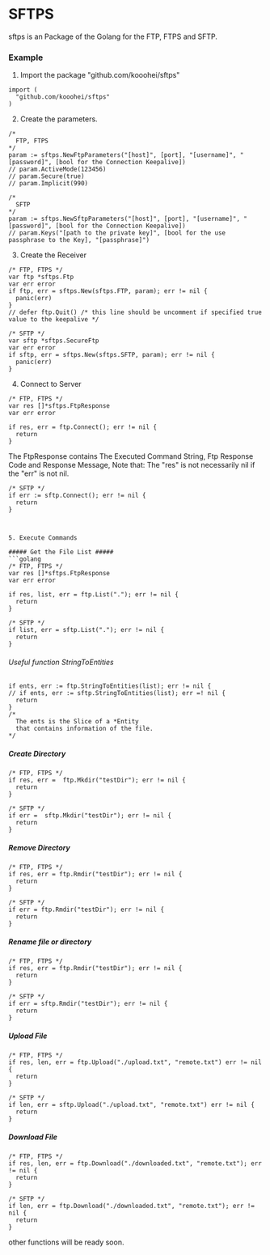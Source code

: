 # SFTPS
sftps is an Package of the Golang for the FTP, FTPS and SFTP.


### Example ###

1. Import the package "github.com/kooohei/sftps"
```golang
import (
  "github.com/kooohei/sftps"
)
```

2. Create the parameters.
```golang
/*
  FTP, FTPS
*/
param := sftps.NewFtpParameters("[host]", [port], "[username]", "[password]", [bool for the Connection Keepalive])
// param.ActiveMode(123456)
// param.Secure(true)
// param.Implicit(990)
```

```golang
/*
  SFTP
*/
param := sftps.NewSftpParameters("[host]", [port], "[username]", "[password]", [bool for the Connection Keepalive])
// param.Keys("[path to the private key]", [bool for the use passphrase to the Key], "[passphrase]")
```

3. Create the Receiver

```golang
/* FTP, FTPS */
var ftp *sftps.Ftp
var err error
if ftp, err = sftps.New(sftps.FTP, param); err != nil {
  panic(err)
}
// defer ftp.Quit() /* this line should be uncomment if specified true value to the keepalive */
```

```golang
/* SFTP */
var sftp *sftps.SecureFtp
var err error
if sftp, err = sftps.New(sftps.SFTP, param); err != nil {
  panic(err)
}
```

4. Connect to Server

```golang
/* FTP, FTPS */
var res []*sftps.FtpResponse
var err error

if res, err = ftp.Connect(); err != nil {
  return
}
```
The FtpResponse contains The Executed Command String, Ftp Response Code and Response Message,
Note that: The "res" is not necessarily nil if the "err" is not nil.

```golang
/* SFTP */
if err := sftp.Connect(); err != nil {
  return
}



5. Execute Commands

##### Get the File List #####
```golang
/* FTP, FTPS */
var res []*sftps.FtpResponse
var err error

if res, list, err = ftp.List("."); err != nil {
  return
}
```

```golang
/* SFTP */
if list, err = sftp.List("."); err != nil {
  return
}
```

###### Useful function StringToEntities ######
```golang
if ents, err := ftp.StringToEntities(list); err != nil {
// if ents, err := sftp.StringToEntities(list); err =! nil {
  return
}
/*
  The ents is the Slice of a *Entity
  that contains information of the file.
*/
```


##### Create Directory #####
```golang
/* FTP, FTPS */
if res, err =  ftp.Mkdir("testDir"); err != nil {
  return
}
```

```golang
/* SFTP */
if err =  sftp.Mkdir("testDir"); err != nil {
  return
}
```

##### Remove Directory #####
```golang
/* FTP, FTPS */
if res, err = ftp.Rmdir("testDir"); err != nil {
  return
}
```

```golang
/* SFTP */
if err = ftp.Rmdir("testDir"); err != nil {
  return
}
```

##### Rename file or directory ######
```golang
/* FTP, FTPS */
if res, err = ftp.Rmdir("testDir"); err != nil {
  return
}
```

```golang
/* SFTP */
if err = sftp.Rmdir("testDir"); err != nil {
  return
}
```



##### Upload File #####
```golang
/* FTP, FTPS */
if res, len, err = ftp.Upload("./upload.txt", "remote.txt") err != nil {
  return
}
```

```golang
/* SFTP */
if len, err = sftp.Upload("./upload.txt", "remote.txt") err != nil {
  return
}
```

##### Download File #####
```golang
/* FTP, FTPS */
if res, len, err = ftp.Download("./downloaded.txt", "remote.txt"); err != nil {
  return
}
````

```golang
/* SFTP */
if len, err = ftp.Download("./downloaded.txt", "remote.txt"); err != nil {
  return
}
````

other functions will be ready soon.
